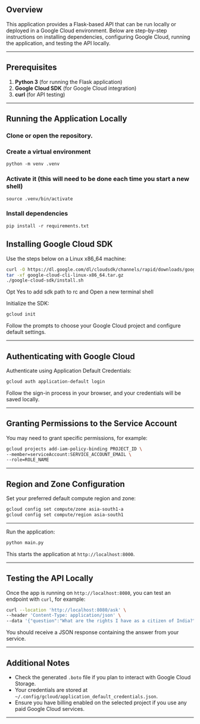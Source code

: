 ## Overview
This application provides a Flask-based API that can be run locally or deployed in a Google Cloud environment. Below are step-by-step instructions on installing dependencies, configuring Google Cloud, running the application, and testing the API locally.

---

## Prerequisites
1. **Python 3** (for running the Flask application)  
2. **Google Cloud SDK** (for Google Cloud integration)  
3. **curl** (for API testing)

---

## Running the Application Locally

### Clone or open the repository.  

### Create a virtual environment
```python -m venv .venv```

### Activate it (this will need to be done each time you start a new shell)
```source .venv/bin/activate```

### Install dependencies
```pip install -r requirements.txt```

## Installing Google Cloud SDK

Use the steps below on a Linux x86_64 machine:

```bash
curl -O https://dl.google.com/dl/cloudsdk/channels/rapid/downloads/google-cloud-cli-linux-x86_64.tar.gz
tar -xf google-cloud-cli-linux-x86_64.tar.gz
./google-cloud-sdk/install.sh
```

Opt Yes to add sdk path to rc and Open a new terminal shell

Initialize the SDK:
```bash
gcloud init
```

Follow the prompts to choose your Google Cloud project and configure default settings.

---

## Authenticating with Google Cloud

Authenticate using Application Default Credentials:
```bash
gcloud auth application-default login
```
Follow the sign-in process in your browser, and your credentials will be saved locally.

---

## Granting Permissions to the Service Account

You may need to grant specific permissions, for example:
```bash
gcloud projects add-iam-policy-binding PROJECT_ID \
--member=serviceAccount:SERVICE_ACCOUNT_EMAIL \
--role=ROLE_NAME
```

---

## Region and Zone Configuration

Set your preferred default compute region and zone:
```bash
gcloud config set compute/zone asia-south1-a
gcloud config set compute/region asia-south1
```

---

Run the application:
```bash
python main.py
```
This starts the application at `http://localhost:8000`.

---

## Testing the API Locally

Once the app is running on `http://localhost:8080`, you can test an endpoint with `curl`, for example:
```bash
curl --location 'http://localhost:8080/ask' \
--header 'Content-Type: application/json' \
--data '{"question":"What are the rights I have as a citizen of India?"}'
```
You should receive a JSON response containing the answer from your service.

---

## Additional Notes

- Check the generated `.boto` file if you plan to interact with Google Cloud Storage.  
- Your credentials are stored at `~/.config/gcloud/application_default_credentials.json`.  
- Ensure you have billing enabled on the selected project if you use any paid Google Cloud services.

---
